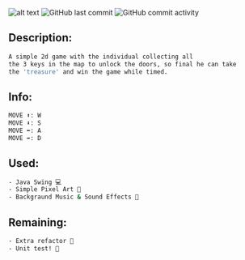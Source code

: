 ![alt text](https://user-images.githubusercontent.com/104503795/218827790-161464c3-a3fc-45cc-b9bf-b99e1804c6b3.png)
![GitHub last commit](https://img.shields.io/github/last-commit/Apameus/TreasureHuntingGame-2D) ![GitHub commit activity](https://img.shields.io/github/commit-activity/m/Apameus/TreasureHuntingGame-2D)


## Description:
``` bash
A simple 2d game with the individual collecting all 
the 3 keys in the map to unlock the doors, so final he can take 
the 'treasure' and win the game while timed.
```

## Info:
```bash
MOVE ⬆️: W
MOVE ⬇️: S
MOVE ⬅️: A
MOVE ➡️: D
```

## Used:
```bash
- Java Swing 💻
- Simple Pixel Art 👾
- Backgraund Music & Sound Effects 🎵
```

## Remaining:
```bash
- Extra refactor 🔧
- Unit test! 🧪
```
